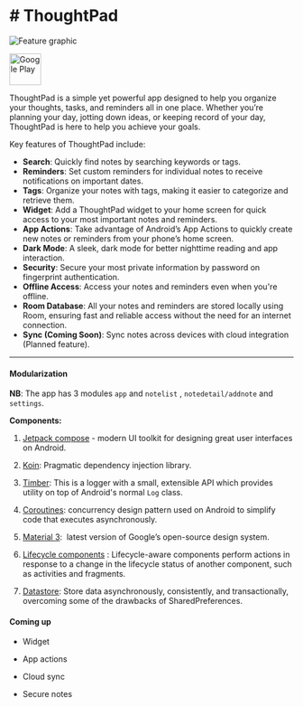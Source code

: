 # # ThoughtPad

<p><img title="Feature Graphic" src="https://github.com/user-attachments/assets/322c226a-7db5-4bc7-9333-2b8092b3bba0" alt="Feature graphic" /></p>

<a href = "https://play.google.com/store/apps/details?id=com.gitsoft.thoughtpad&pli=1">
<img src = "https://github.com/user-attachments/assets/e031483f-0229-49c1-aec4-23309aabfb2e" height = "56" alt = "Google Play"/>
</a>

ThoughtPad is a simple yet powerful app designed to help you organize your thoughts, tasks, and reminders all in one place. Whether you’re planning your day, jotting down ideas, or keeping record of your day, ThoughtPad is here to help you achieve your goals.

Key features of ThoughtPad include:

- **Search**: Quickly find notes by searching keywords or tags. 
- **Reminders**: Set custom reminders for individual notes to receive notifications on important dates. 
- **Tags**: Organize your notes with tags, making it easier to categorize and retrieve them. 
- **Widget**: Add a ThoughtPad widget to your home screen for quick access to your most important notes and reminders. 
- **App Actions**: Take advantage of Android’s App Actions to quickly create new notes or reminders from your phone’s home screen. 
- **Dark Mode**: A sleek, dark mode for better nighttime reading and app interaction. 
- **Security**: Secure your most private information by password on fingerprint authentication.
- **Offline Access**: Access your notes and reminders even when you're offline. 
- **Room Database**: All your notes and reminders are stored locally using Room, ensuring fast and reliable access without the need for an internet connection. 
- **Sync (Coming Soon)**: Sync notes across devices with cloud integration (Planned feature).

---

#### Modularization

**NB**: The app has 3 modules `app` and `notelist` , `notedetail/addnote` and `settings`.

**Components:**

1. [Jetpack compose](https://developer.android.com/jetpack/compose) - modern UI toolkit for designing great user interfaces on Android.

2. [Koin](https://insert-koin.io/): Pragmatic dependency injection library.

3. [Timber](https://github.com/JakeWharton/timber): This is a logger with a small, extensible API which provides utility on top of Android's normal `Log` class.

4. [Coroutines](https://kotlinlang.org/docs/coroutines-overview.html): concurrency design pattern used on Android to simplify code that executes asynchronously.

5. [Material 3](https://m3.material.io/):  latest version of Google’s open-source design system.

6. [Lifecycle components](https://developer.android.com/reference/androidx/lifecycle/package-summary) : Lifecycle-aware components perform actions in response to a change in the lifecycle status of another component, such as activities and fragments.

7. [Datastore](https://developer.android.com/jetpack/androidx/releases/datastore): Store data asynchronously, consistently, and transactionally, overcoming some of the drawbacks of SharedPreferences.



#### Coming up

- Widget

- App actions

- Cloud sync

- Secure notes
